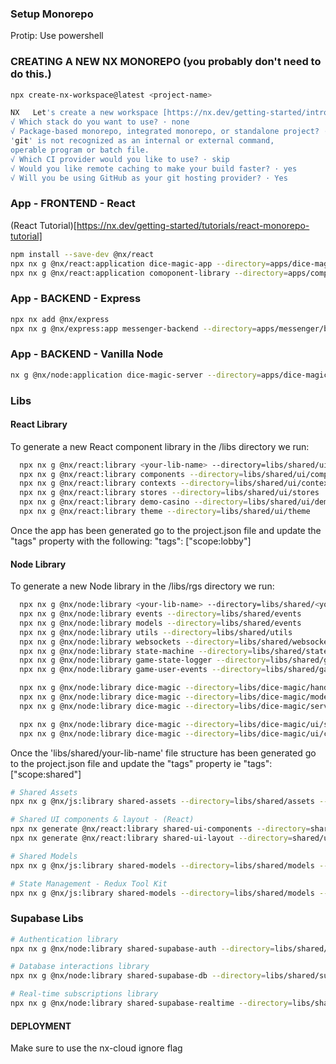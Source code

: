 ### Setup Monorepo

Protip: Use powershell

### CREATING A NEW NX MONOREPO (you probably don't need to do this.)

```bash
npx create-nx-workspace@latest <project-name>

NX   Let's create a new workspace [https://nx.dev/getting-started/intro]
√ Which stack do you want to use? · none
√ Package-based monorepo, integrated monorepo, or standalone project? · integrated
'git' is not recognized as an internal or external command,
operable program or batch file.
√ Which CI provider would you like to use? · skip
√ Would you like remote caching to make your build faster? · yes
√ Will you be using GitHub as your git hosting provider? · Yes
```

### App - FRONTEND - React

(React Tutorial)[https://nx.dev/getting-started/tutorials/react-monorepo-tutorial]

```bash
npm install --save-dev @nx/react
npx nx g @nx/react:application dice-magic-app --directory=apps/dice-magic/app
npx nx g @nx/react:application comoponent-library --directory=apps/component-library/app
```

### App - BACKEND - Express

```bash
npx nx add @nx/express
npx nx g @nx/express:app messenger-backend --directory=apps/messenger/backend
```

### App - BACKEND - Vanilla Node
```bash
nx g @nx/node:application dice-magic-server --directory=apps/dice-magic/server
```

### Libs

#### React Library

To generate a new React component library in the /libs directory we run:

```bash
  npx nx g @nx/react:library <your-lib-name> --directory=libs/shared/ui/<your-lib-name>
  npx nx g @nx/react:library components --directory=libs/shared/ui/components
  npx nx g @nx/react:library contexts --directory=libs/shared/ui/contexts
  npx nx g @nx/react:library stores --directory=libs/shared/ui/stores
  npx nx g @nx/react:library demo-casino --directory=libs/shared/ui/demo-casino < this is not suppose to be buildable
  npx nx g @nx/react:library theme --directory=libs/shared/ui/theme
```

Once the app has been generated go to the project.json file and update the "tags" property with the following:
"tags": ["scope:lobby"]

#### Node Library

To generate a new Node library in the /libs/rgs directory we run:

```bash
  npx nx g @nx/node:library <your-lib-name> --directory=libs/shared/<your-lib-name>
  npx nx g @nx/node:library events --directory=libs/shared/events
  npx nx g @nx/node:library models --directory=libs/shared/events
  npx nx g @nx/node:library utils --directory=libs/shared/utils
  npx nx g @nx/node:library websockets --directory=libs/shared/websockets
  npx nx g @nx/node:library state-machine --directory=libs/shared/state-machine
  npx nx g @nx/node:library game-state-logger --directory=libs/shared/game/game-state-logger
  npx nx g @nx/node:library game-user-events --directory=libs/shared/game/game-user-events

  npx nx g @nx/node:library dice-magic --directory=libs/dice-magic/handlers
  npx nx g @nx/node:library dice-magic --directory=libs/dice-magic/models
  npx nx g @nx/node:library dice-magic --directory=libs/dice-magic/services

  npx nx g @nx/node:library dice-magic --directory=libs/dice-magic/ui/stores
  npx nx g @nx/node:library dice-magic --directory=libs/dice-magic/ui/contexts
```

Once the 'libs/shared/your-lib-name' file structure has been generated go to the project.json file and update the "tags" property ie "tags": ["scope:shared"]

```bash
# Shared Assets
npx nx g @nx/js:library shared-assets --directory=libs/shared/assets --unitTestRunner=vitest --bundler=none

# Shared UI components & layout - (React)
npx nx generate @nx/react:library shared-ui-components --directory=shared/ui/components --buildable
npx nx generate @nx/react:library shared-ui-layout --directory=shared/ui/layout --buildable

# Shared Models
npx nx g @nx/js:library shared-models --directory=libs/shared/models --unitTestRunner=vitest --bundler=none

# State Management - Redux Tool Kit
npx nx g @nx/js:library shared-models --directory=libs/shared/models --unitTestRunner=vitest --bundler=none
```

### Supabase Libs

```bash
# Authentication library
npx nx g @nx/node:library shared-supabase-auth --directory=libs/shared/supabase/auth --buildable

# Database interactions library
npx nx g @nx/node:library shared-supabase-db --directory=libs/shared/supabase/db --buildable

# Real-time subscriptions library
npx nx g @nx/node:library shared-supabase-realtime --directory=libs/shared/supabase/realtime --buildable
```

#### DEPLOYMENT

Make sure to use the nx-cloud ignore flag
